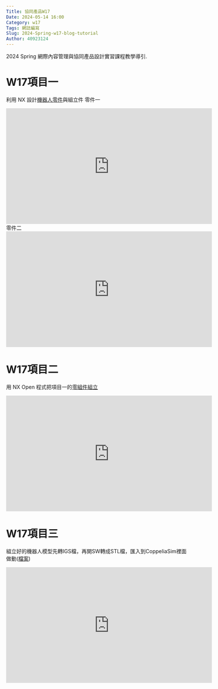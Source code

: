 ```yaml
---
Title: 協同產品W17
Date: 2024-05-14 16:00
Category: w17
Tags: 網誌編寫
Slug: 2024-Spring-w17-blog-tutorial
Author: 40923124
---
```


2024 Spring 網際內容管理與協同產品設計實習課程教學導引.

<!-- PELICAN_END_SUMMARY -->

# W17項目一
利用 NX 設計[機器人零件](https://drive.google.com/drive/u/2/folders/1Nd4p8pmSgkzoosHJNh54SSmRVhKz0riW)與組立件
零件一
<iframe width="560" height="315" src="https://www.youtube.com/embed/J2fNnyi8Er0?si=hIkLx0TJ7HdzvyqQ" title="YouTube video player" frameborder="0" allow="accelerometer; autoplay; clipboard-write; encrypted-media; gyroscope; picture-in-picture; web-share" referrerpolicy="strict-origin-when-cross-origin" allowfullscreen></iframe>
零件二
<iframe width="560" height="315" src="https://www.youtube.com/embed/V-AlzWOBxxk?si=9QnVzbgDMozaVtcE" title="YouTube video player" frameborder="0" allow="accelerometer; autoplay; clipboard-write; encrypted-media; gyroscope; picture-in-picture; web-share" referrerpolicy="strict-origin-when-cross-origin" allowfullscreen></iframe>


# W17項目二
用 NX Open 程式把項目一的[零組件組立](https://drive.google.com/drive/u/2/folders/1j6MnBOx7iIBPtrcqcO8iVzPalyBOv4A0)

<iframe width="560" height="315" src="https://www.youtube.com/embed/OFIOvZauKrg?si=6C5fIPRcW95kevHK" title="YouTube video player" frameborder="0" allow="accelerometer; autoplay; clipboard-write; encrypted-media; gyroscope; picture-in-picture; web-share" referrerpolicy="strict-origin-when-cross-origin" allowfullscreen></iframe>

# W17項目三

組立好的機器人模型先轉IGS檔，再開SW轉成STL檔，匯入到CoppeliaSim裡面做動([檔案](https://drive.google.com/drive/u/2/folders/1gWAExnYJi-pVXwK_J2d4n9arofBlFFTA))

<iframe width="560" height="315" src="https://www.youtube.com/embed/jdkg2fGp5EE?si=lW0XdMlSsExdyuQu" title="YouTube video player" frameborder="0" allow="accelerometer; autoplay; clipboard-write; encrypted-media; gyroscope; picture-in-picture; web-share" referrerpolicy="strict-origin-when-cross-origin" allowfullscreen></iframe>